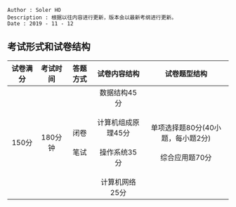 ```
Author : Soler HO
Description : 根据以往内容进行更新，版本会以最新考纲进行更新。
Date : 2019 - 11 - 12

```


## 考试形式和试卷结构
|试卷满分|考试时间|答题方式|试卷内容结构|试卷题型结构|
|:--:|:--:|:--:|:--:|:--:|
|150分|180分钟|闭卷<br> <br>笔试|数据结构45分<br> <br>计算机组成原理45分<br> <br>操作系统35分<br> <br>计算机网络25分|单项选择题80分(40小题，每小题2分)<br> <br>综合应用题70分|



